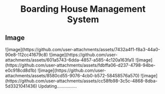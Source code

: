 <h1 align="center"><b>Boarding House Management System</b></h1>



<h2>Image</h2>
![image](https://github.com/user-attachments/assets/7432a4f1-f8a3-44a0-90e8-112cc41679c8)
![image](https://github.com/user-attachments/assets/601a5743-6dda-4857-a585-4c120a163fa1)
![image](https://github.com/user-attachments/assets/fdbffa06-d237-4798-94be-e0c918cd8d1b)
![image](https://github.com/user-attachments/assets/8580cd55-9076-4cb0-b572-58458576a570)
![image](https://github.com/user-attachments/assets/cc58fb98-3c5c-4868-8dba-5d3321041436)
Updating................
